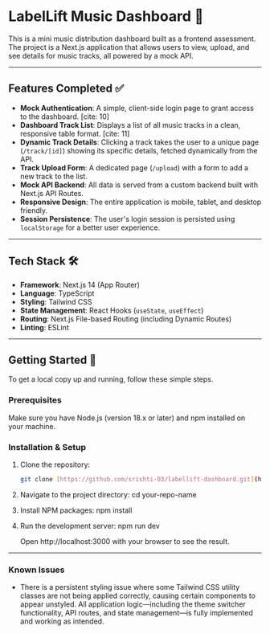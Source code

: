 # LabelLift Music Dashboard 🎵

This is a mini music distribution dashboard built as a frontend assessment. The project is a Next.js application that allows users to view, upload, and see details for music tracks, all powered by a mock API.

---

## Features Completed ✅

- **Mock Authentication**: A simple, client-side login page to grant access to the dashboard. [cite: 10]
- **Dashboard Track List**: Displays a list of all music tracks in a clean, responsive table format. [cite: 11]
- **Dynamic Track Details**: Clicking a track takes the user to a unique page (`/track/[id]`) showing its specific details, fetched dynamically from the API. 
- **Track Upload Form**: A dedicated page (`/upload`) with a form to add a new track to the list.
- **Mock API Backend**: All data is served from a custom backend built with Next.js API Routes.
- **Responsive Design**: The entire application is mobile, tablet, and desktop friendly. 
- **Session Persistence**: The user's login session is persisted using `localStorage` for a better user experience. 

---

## Tech Stack 🛠️

- **Framework**: Next.js 14 (App Router) 
- **Language**: TypeScript
- **Styling**: Tailwind CSS
- **State Management**: React Hooks (`useState`, `useEffect`) 
- **Routing**: Next.js File-based Routing (including Dynamic Routes) 
- **Linting**: ESLint

---

## Getting Started 🚀

To get a local copy up and running, follow these simple steps.

### Prerequisites

Make sure you have Node.js (version 18.x or later) and npm installed on your machine.

### Installation & Setup

1. Clone the repository:
   ```sh
   git clone [https://github.com/srishti-03/labellift-dashboard.git](https://github.com/srishti-03/labellift-dashboard.git)
   
2. Navigate to the project directory:
   cd your-repo-name
   
3. Install NPM packages:
   npm install

4. Run the development server:
   npm run dev

   Open http://localhost:3000 with your browser to see the result.

---
### Known Issues

* There is a persistent styling issue where some Tailwind CSS utility classes are not being applied correctly, causing certain components to appear unstyled. All application logic—including the theme switcher functionality, API routes, and state management—is fully implemented and working as intended.
